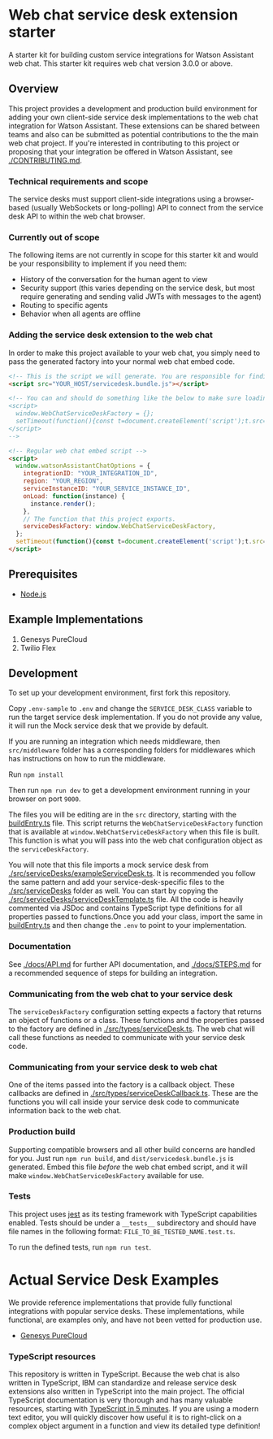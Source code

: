 # Web chat service desk extension starter

A starter kit for building custom service integrations for Watson Assistant web chat. This starter kit requires web chat version 3.0.0 or above.

## Overview

This project provides a development and production build environment for adding your own client-side service desk implementations to the web chat integration for Watson Assistant. These extensions can be shared between teams and also can be submitted as potential contributions to the the main web chat project. If you're interested in contributing to this project or proposing that your integration be offered in Watson Assistant, see [./CONTRIBUTING.md](./CONTRIBUTING.md).

### Technical requirements and scope

The service desks must support client-side integrations using a browser-based (usually WebSockets or long-polling) API to connect from the service desk API to within the web chat browser.

### Currently out of scope

The following items are not currently in scope for this starter kit and would be your responsibility to implement if you need them:

- History of the conversation for the human agent to view
- Security support (this varies depending on the service desk, but most require generating and sending valid JWTs with messages to the agent)
- Routing to specific agents
- Behavior when all agents are offline

### Adding the service desk extension to the web chat

In order to make this project available to your web chat, you simply need to pass the generated factory into your normal web chat embed code.

```html
<!-- This is the script we will generate. You are responsible for finding a place to host it. -->
<script src="YOUR_HOST/servicedesk.bundle.js"></script>

<!-- You can and should do something like the below to make sure loading the script is non-blocking.
<script>
  window.WebChatServiceDeskFactory = {};
  setTimeout(function(){const t=document.createElement('script');t.src='YOUR_HOST/servicedesk.bundle.js';document.head.appendChild(t);});
</script>
-->

<!-- Regular web chat embed script -->
<script>
  window.watsonAssistantChatOptions = {
    integrationID: "YOUR_INTEGRATION_ID",
    region: "YOUR_REGION",
    serviceInstanceID: "YOUR_SERVICE_INSTANCE_ID",
    onLoad: function(instance) {
      instance.render();
    },
    // The function that this project exports.
    serviceDeskFactory: window.WebChatServiceDeskFactory,
  };
  setTimeout(function(){const t=document.createElement('script');t.src='https://web-chat.global.assistant.watson.appdomain.cloud/loadWatsonAssistantChat.js';document.head.appendChild(t);});
</script>
```

## Prerequisites

- [Node.js](https://nodejs.org/en/download/)

## Example Implementations
1. Genesys PureCloud
2. Twilio Flex

## Development

To set up your development environment, first fork this repository. 

Copy `.env-sample` to `.env` and change the `SERVICE_DESK_CLASS` variable to run the target service desk implementation. If you do not provide any value, it will run the Mock service desk that we provide by default.

If you are running an integration which needs middleware, then `src/middleware` folder has a corresponding folders for middlewares which has instructions on how to run the middleware.

Run `npm install` 

Then run `npm run dev` to get a development environment running in your browser on port `9000`.

The files you will be editing are in the `src` directory, starting with the [buildEntry.ts](./src/buildEntry.ts) file. This script returns the `WebChatServiceDeskFactory` function that is available at `window.WebChatServiceDeskFactory` when this file is built. This function is what you will pass into the web chat configuration object as the `serviceDeskFactory`.

You will note that this file imports a mock service desk from [./src/serviceDesks/exampleServiceDesk.ts](./src/serviceDesks/exampleServiceDesk.ts). It is recommended you follow the same pattern and add your service-desk-specific files to the [./src/serviceDesks](./src/serviceDesks) folder as well. You can start by copying the [./src/serviceDesks/serviceDeskTemplate.ts](./src/serviceDesks/serviceDeskTemplate.ts) file. All the code is heavily commented via JSDoc and contains TypeScript type definitions for all properties passed to functions.Once you add your class, import the same in [buildEntry.ts](./src/buildEntry.ts) and then change the `.env` to point to your implementation.

### Documentation

See [./docs/API.md](./docs/API.md) for further API documentation, and [./docs/STEPS.md](./docs/STEPS.md) for a recommended sequence of steps for building an integration.  

### Communicating from the web chat to your service desk

The `serviceDeskFactory` configuration setting expects a factory that returns an object of functions or a class. These functions and the properties passed to the factory are defined in [./src/types/serviceDesk.ts](./src/types/serviceDesk.ts). The web chat will call these functions as needed to communicate with your service desk code.

### Communicating from your service desk to web chat

One of the items passed into the factory is a callback object. These callbacks are defined in [./src/types/serviceDeskCallback.ts](./src/types/serviceDeskCallback.ts). These are the functions you will call inside your service desk code to communicate information back to the web chat.

### Production build

Supporting compatible browsers and all other build concerns are handled for you. Just run `npm run build`, and `dist/servicedesk.bundle.js` is generated. Embed this file *before* the web chat embed script, and it will make `window.WebChatServiceDeskFactory` available for use.

### Tests

This project uses [jest](https://jestjs.io/) as its testing framework with TypeScript capabilities enabled. Tests should be under a `__tests__` subdirectory and should have file names in the following format: `FILE_TO_BE_TESTED_NAME.test.ts`.

To run the defined tests, run `npm run test`.

# Actual Service Desk Examples
We provide reference implementations that provide fully functional integrations with popular service desks. 
These implementations, while functional, are examples only, and have not been vetted for production use.
- [Genesys PureCloud](https://github.com/watson-developer-cloud/assistant-web-chat-service-desk-starter/tree/main/src/actualServiceDeskExamples/genesysPureCloud)  

### TypeScript resources

This repository is written in TypeScript. Because the web chat is also written in TypeScript, IBM can standardize and release service desk extensions also written in TypeScript into the main project. The official TypeScript documentation is very thorough and has many valuable resources, starting with [TypeScript in 5 minutes](https://www.typescriptlang.org/docs/handbook/typescript-in-5-minutes.html). If you are using a modern text editor, you will quickly discover how useful it is to right-click on a complex object argument in a function and view its detailed type definition!
